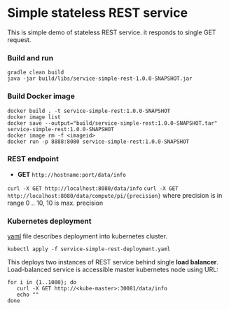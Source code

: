 # Simple stateless REST service
This is simple demo of stateless REST service.
it responds to single GET request.

### Build and run
```
gradle clean build 
java -jar build/libs/service-simple-rest-1.0.0-SNAPSHOT.jar
```

### Build Docker image 
```
docker build . -t service-simple-rest:1.0.0-SNAPSHOT
docker image list
docker save --output="build/service-simple-rest:1.0.0-SNAPSHOT.tar" service-simple-rest:1.0.0-SNAPSHOT
docker image rm -f <imageid>
docker run -p 8888:8080 service-simple-rest:1.0.0-SNAPSHOT
```

### REST endpoint
* __GET__ ``http://hostname:port/data/info``

``curl -X GET http://localhost:8080/data/info``
``curl -X GET http://localhost:8080/data/compute/pi/{precision}`` where precision is in range 0 .. 10, 10 is max. precision

### Kubernetes deployment
[yaml](service-simple-rest-deployment.yaml) file describes deployment into kubernetes cluster. 
```
kubectl apply -f service-simple-rest-deployment.yaml
```

This deploys two instances of REST service behind single __load balancer__.
Load-balanced service is accessible master kubernetes node using URL:
```
for i in {1..1000}; do
   curl -X GET http://<kube-master>:30081/data/info
   echo ""
done   
``` 
